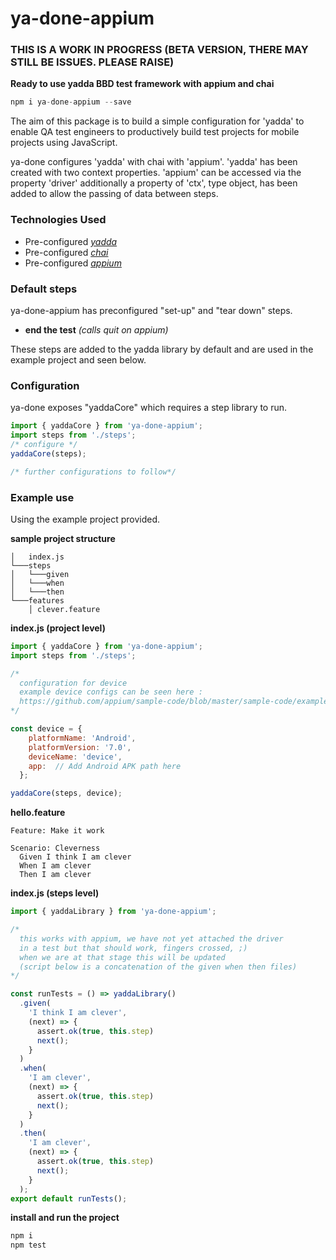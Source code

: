 # ya-done-appium

### THIS IS A WORK IN PROGRESS (BETA VERSION, THERE MAY STILL BE ISSUES. PLEASE RAISE)

  **Ready to use yadda BBD test framework with appium and chai**  

```js
npm i ya-done-appium --save
```
The aim of this package is to build a simple configuration for 'yadda' to enable QA test engineers to productively build test projects for mobile projects using JavaScript.

ya-done configures 'yadda' with chai with 'appium'. 'yadda' has been created with two context properties.  'appium' can be accessed via the property 'driver' additionally a property of 'ctx', type object, has been added to allow the passing of data between steps.

### Technologies Used
- Pre-configured  _[yadda](https://github.com/acuminous/yadda)_
- Pre-configured  _[chai](http://chaijs.com)_
- Pre-configured  _[appium](http://appium.io)_

### Default steps
ya-done-appium has preconfigured "set-up" and "tear down" steps.
- **end the test** _(calls quit on appium)_

These steps are added to the yadda library by default and are used in the example project and seen below.

### Configuration
ya-done exposes "yaddaCore" which requires a step library to run.  

```js
import { yaddaCore } from 'ya-done-appium';
import steps from './steps';
/* configure */
yaddaCore(steps);

/* further configurations to follow*/
```

### Example use
Using the example project provided.

**sample project structure**
```
│   index.js    
└───steps
│   └───given
│   └───when
│   └───then
└───features
    │ clever.feature
```

**index.js (project level)**
```js
import { yaddaCore } from 'ya-done-appium';
import steps from './steps';

/*
  configuration for device
  example device configs can be seen here :
  https://github.com/appium/sample-code/blob/master/sample-code/examples/node/helpers/caps.js
*/

const device = {
    platformName: 'Android',
    platformVersion: '7.0',
    deviceName: 'device',
    app:  // Add Android APK path here
  };

yaddaCore(steps, device);
```

**hello.feature**
```feature
Feature: Make it work

Scenario: Cleverness
  Given I think I am clever
  When I am clever
  Then I am clever

```

**index.js  (steps level)**
```js
import { yaddaLibrary } from 'ya-done-appium';

/*
  this works with appium, we have not yet attached the driver
  in a test but that should work, fingers crossed, ;)
  when we are at that stage this will be updated
  (script below is a concatenation of the given when then files)
*/

const runTests = () => yaddaLibrary()
  .given(
    'I think I am clever',
    (next) => {
      assert.ok(true, this.step)
      next();
    }
  )
  .when(
    'I am clever',
    (next) => {
      assert.ok(true, this.step)
      next();
    }
  )
  .then(
    'I am clever',
    (next) => {
      assert.ok(true, this.step)
      next();
    }
  );
export default runTests();
```

**install and run the project**
```js
npm i
npm test
```
